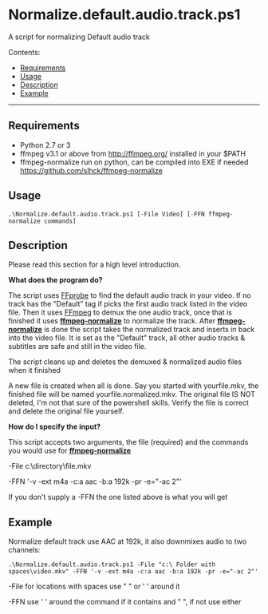 # Normalize.default.audio.track.ps1

A script for normalizing Default audio track

Contents:

- [Requirements](#requirements)
- [Usage](#usage)
- [Description](#description)
- [Example](#example)

-------------

## Requirements

-   Python 2.7 or 3
-   ffmpeg v3.1 or above from <http://ffmpeg.org/> installed in your \$PATH
-   ffmpeg-normalize run on python, can be compiled into EXE if needed
    https://github.com/slhck/ffmpeg-normalize

## Usage

    .\Normalize.default.audio.track.ps1 [-File Video] [-FFN ffmpeg-normalize commands]

## Description

Please read this section for a high level introduction.

**What does the program do?**

The script uses [FFprobe](http://ffmpeg.org) to find the default audio track in your video.  If no track has the "Default" tag if picks the first audio track listed in the video file.  Then it uses [FFmpeg](http://ffmpeg.org) to demux the one audio track, once that is finished it uses **[ffmpeg-normalize](https://github.com/slhck/ffmpeg-normalize)** to normalize the track.  After **[ffmpeg-normalize](https://github.com/slhck/ffmpeg-normalize)** is done the script takes the normalized track and inserts in back into the video file.  It is set as the "Default" track, all other audio tracks & subtitles are safe and still in the video file. 

The script cleans up and deletes the demuxed & normalized audio files when it finished

A new file is created when all is done. Say you started with yourfile.mkv, the finished file will be named yourfile.normalized.mkv.  The original file IS NOT deleted, I'm not that sure of the powershell skills.  Verify the file is correct and delete the original file yourself.

**How do I specify the input?**

This script accepts two arguments, the file (required) and the commands you would use for **[ffmpeg-normalize](https://github.com/slhck/ffmpeg-normalize)**

-File c:\directory\file.mkv

-FFN '-v -ext m4a -c:a aac -b:a 192k -pr -e="-ac 2"'

If you don't supply a -FFN the one listed above is what you will get

## Example

Normalize default track use AAC at 192k, it also downmixes audio to two channels:

    .\Normalize.default.audio.track.ps1 -File "c:\ Folder with spaces\video.mkv" -FFN '-v -ext m4a -c:a aac -b:a 192k -pr -e="-ac 2"'

-File for locations with spaces use " " or ' ' around it

-FFN use ' ' around the command if it contains and " ", if not use either